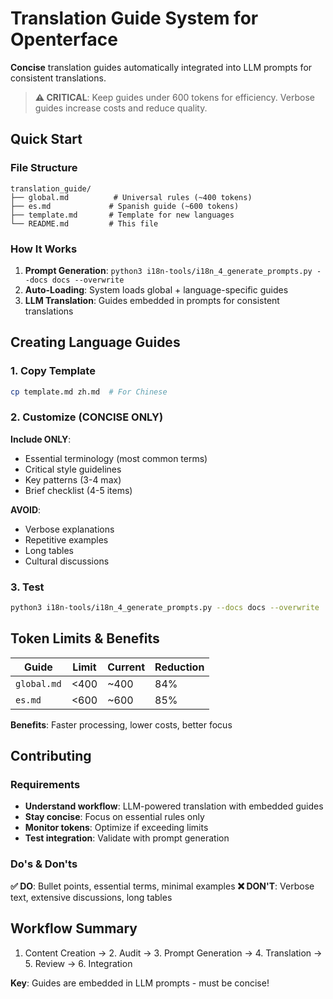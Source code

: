 # Translation Guide System for Openterface

**Concise** translation guides automatically integrated into LLM prompts for consistent translations.

> **⚠️ CRITICAL**: Keep guides under 600 tokens for efficiency. Verbose guides increase costs and reduce quality.

## Quick Start

### File Structure

```
translation_guide/
├── global.md          # Universal rules (~400 tokens)
├── es.md             # Spanish guide (~600 tokens)
├── template.md       # Template for new languages
└── README.md         # This file
```

### How It Works

1. **Prompt Generation**: `python3 i18n-tools/i18n_4_generate_prompts.py --docs docs --overwrite`
2. **Auto-Loading**: System loads global + language-specific guides
3. **LLM Translation**: Guides embedded in prompts for consistent translations

## Creating Language Guides

### 1. Copy Template

```bash
cp template.md zh.md  # For Chinese
```

### 2. Customize (CONCISE ONLY)

**Include ONLY**:

- Essential terminology (most common terms)
- Critical style guidelines
- Key patterns (3-4 max)
- Brief checklist (4-5 items)

**AVOID**:

- Verbose explanations
- Repetitive examples
- Long tables
- Cultural discussions

### 3. Test

```bash
python3 i18n-tools/i18n_4_generate_prompts.py --docs docs --overwrite
```

## Token Limits & Benefits

| Guide       | Limit | Current | Reduction |
| ----------- | ----- | ------- | --------- |
| `global.md` | <400  | ~400    | 84%       |
| `es.md`     | <600  | ~600    | 85%       |

**Benefits**: Faster processing, lower costs, better focus

## Contributing

### Requirements

- **Understand workflow**: LLM-powered translation with embedded guides
- **Stay concise**: Focus on essential rules only
- **Monitor tokens**: Optimize if exceeding limits
- **Test integration**: Validate with prompt generation

### Do's & Don'ts

**✅ DO**: Bullet points, essential terms, minimal examples
**❌ DON'T**: Verbose text, extensive discussions, long tables

## Workflow Summary

1. Content Creation → 2. Audit → 3. Prompt Generation → 4. Translation → 5. Review → 6. Integration

**Key**: Guides are embedded in LLM prompts - must be concise!

